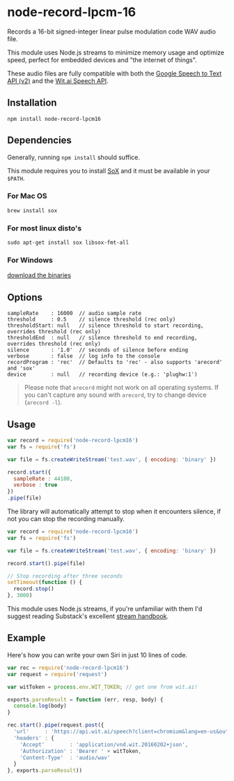 # node-record-lpcm-16

Records a 16-bit signed-integer linear pulse modulation code WAV audio file.

This module uses Node.js streams to minimize memory usage and optimize speed, perfect for embedded devices and "the internet of things".

These audio files are fully compatible with both the [Google Speech to Text API (v2)](https://github.com/gillesdemey/google-speech-v2) and the [Wit.ai Speech API](https://wit.ai/docs/api#span-classtitle-verb-postspeech).

## Installation

`npm install node-record-lpcm16`

## Dependencies

Generally, running `npm install` should suffice.

This module requires you to install [SoX](http://sox.sourceforge.net) and it must be available in your `$PATH`.

### For Mac OS
`brew install sox`

### For most linux disto's
`sudo apt-get install sox libsox-fmt-all`

### For Windows
[download the binaries](http://sourceforge.net/projects/sox/files/latest/download)

## Options

```
sampleRate    : 16000  // audio sample rate
threshold     : 0.5    // silence threshold (rec only)
thresholdStart: null   // silence threshold to start recording, overrides threshold (rec only)
thresholdEnd  : null   // silence threshold to end recording, overrides threshold (rec only)
silence       : '1.0'  // seconds of silence before ending
verbose       : false  // log info to the console
recordProgram : 'rec'  // Defaults to 'rec' - also supports 'arecord' and 'sox'
device        : null   // recording device (e.g.: 'plughw:1')
```

> Please note that `arecord` might not work on all operating systems. If you can't capture any sound with `arecord`, try to change device (`arecord -l`).

## Usage

```javascript
var record = require('node-record-lpcm16')
var fs = require('fs')

var file = fs.createWriteStream('test.wav', { encoding: 'binary' })

record.start({
  sampleRate : 44100,
  verbose : true
})
.pipe(file)
```

The library will automatically attempt to stop when it encounters silence, if not you can stop the recording manually.

```javascript
var record = require('node-record-lpcm16')
var fs = require('fs')

var file = fs.createWriteStream('test.wav', { encoding: 'binary' })

record.start().pipe(file)

// Stop recording after three seconds
setTimeout(function () {
  record.stop()
}, 3000)
```
This module uses Node.js streams, if you're unfamiliar with them I'd suggest reading Substack's excellent [stream handbook](https://github.com/substack/stream-handbook).

## Example

Here's how you can write your own Siri in just 10 lines of code.

```javascript
var rec = require('node-record-lpcm16')
var request = require('request')

var witToken = process.env.WIT_TOKEN; // get one from wit.ai!

exports.parseResult = function (err, resp, body) {
  console.log(body)
}

rec.start().pipe(request.post({
  'url'     : 'https://api.wit.ai/speech?client=chromium&lang=en-us&output=json',
  'headers' : {
    'Accept'        : 'application/vnd.wit.20160202+json',
    'Authorization' : 'Bearer ' + witToken,
    'Content-Type'  : 'audio/wav'
  }
}, exports.parseResult))
```
